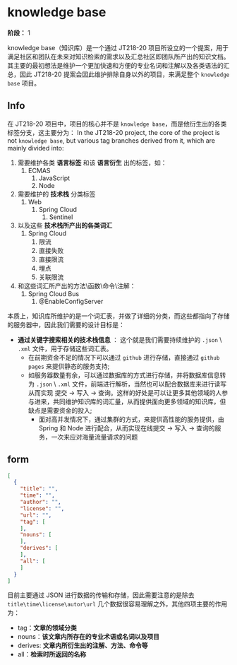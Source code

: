# knowledge base
**阶段：** 1

knowledge base（知识库）是一个通过 JT218-20 项目所设立的一个提案，用于满足社区和团队在未来对知识检索的需求以及汇总社区即团队所产出的知识文档。其主要的最初想法是维护一个更加快速和方便的专业名词和注解以及各类语法的汇总，因此 JT218-20 提案会因此维护排除自身以外的项目，来满足整个 ```knowledge base``` 项目。


## Info
在 JT218-20 项目中，项目的核心并不是 ```knowledge base```，而是他衍生出的各类标签分支，这主要分为：
In the JT218-20 project, the core of the project is not ```knowledge base```, but various tag branches derived from it, which are mainly divided into:

1. 需要维护各类 **语言标签** 和该 **语言衍生** 出的标签，如：
    1. ECMAS
        1. JavaScript
        2. Node
2. 需要维护的 **技术栈** 分类标签
    1. Web
        1. Spring Cloud
            1. Sentinel
3. 以及这些 **技术栈所产出的各类词汇**
    1. Spring Cloud
        1. 限流
        2. 直接失败
        3. 直接限流
        4. 埋点
        5. 关联限流
4. 和这些词汇所产出的方法\函数\命令\注解：
    1. Spring Cloud Bus
        1. @EnableConfigServer

本质上，知识库所维护的是一个词汇表，并做了详细的分类，而这些都指向了存储的服务器中，因此我们需要的设计目标是：

- **通过关键字搜索相关的技术栈信息** ： 这个就是我们需要持续维护的 ```.json``` \ ```.xml``` 文件，用于存储这些词汇表。
    - 在前期资金不足的情况下可以通过 ```github``` 进行存储，直接通过 ```github pages``` 来提供静态的服务支持;
    - 如服务器数量有余，可以通过数据库的方式进行存储，并将数据库信息转为 ```.json``` \ ```.xml``` 文件，前端进行解析，当然也可以配合数据库来进行读写从而实现 提交 -> 写入 -> 查询。这样的好处是可以让更多其他领域的人参与进来，共同维护知识库的词汇量，从而提供面向更多领域的知识库，但缺点是需要资金的投入;
        - 面对高并发情况下，通过集群的方式，来提供高性能的服务提供，由 Spring 和 Node 进行配合，从而实现在线提交 -> 写入 -> 查询的服务，一次来应对海量流量请求的问题

## form

```json
[
  {
    "title": "",
    "time": "",
    "author": "",
    "license": "",
    "url": "",
    "tag": [
    ],
    "nouns": [
    ],
    "derives": [
    ],
    "all": [
    ]
  }
]
```

目前主要通过 JSON 进行数据的传输和存储，因此需要注意的是除去```title\time\license\autor\url``` 几个数据很容易理解之外，其他四项主要的作用为：

- tag：**文章的领域分类** 
- nouns：**该文章内所存在的专业术语或名词以及项目** 
- derives: **文章内所衍生出的注解、方法、命令等**
- all：**检索时所返回的名称**